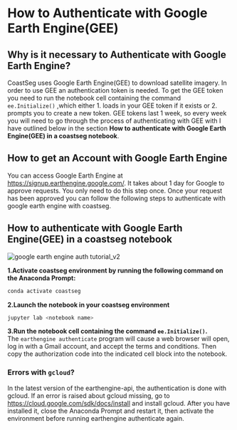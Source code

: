# How to Authenticate with Google Earth Engine(GEE)

## Why is it necessary to Authenticate with Google Earth Engine?

CoastSeg uses Google Earth Engine(GEE) to download satellite imagery. In order to use GEE an authentication token is needed. To get the GEE token you need to run the notebook cell containing the command ` ee.Initialize()` ,which either 1. loads in your GEE token if it exists or 2. prompts you to create a new token. GEE tokens last 1 week, so every week you will need to go through the process of authenticating with GEE with I have outlined below in the section **How to authenticate with Google Earth Engine(GEE) in a coastseg notebook**.

## How to get an Account with Google Earth Engine

You can access Google Earth Engine at https://signup.earthengine.google.com/. It takes about 1 day for Google to approve requests. You only need to do this step once. Once your request has been approved you can follow the following steps to authenticate with google earth engine with coastseg.

## How to authenticate with Google Earth Engine(GEE) in a coastseg notebook

![google earth engine auth tutorial_v2](https://user-images.githubusercontent.com/61564689/211117527-6af9d55f-d5a9-4d1a-b64b-d98d8e61a253.gif)

**1.Activate coastseg environment by running the following command on the Anaconda Prompt:**

```bash
conda activate coastseg
```

**2.Launch the notebook in your coastseg environment**

```bash
jupyter lab <notebook name>
```

**3.Run the notebook cell containing the command `ee.Initialize()`.**
<br> The `earthengine authenticate` program will cause a web browser will open, log in with a Gmail account, and accept the terms and conditions. Then copy the authorization code into the indicated cell block into the notebook.

### Errors with `gcloud`?

In the latest version of the earthengine-api, the authentication is done with gcloud. If an error is raised about gcloud missing, go to https://cloud.google.com/sdk/docs/install and install gcloud. After you have installed it, close the Anaconda Prompt and restart it, then activate the environment before running earthengine authenticate again.
